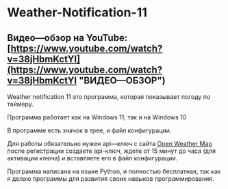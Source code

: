 # Weather-Notification-11
## Видео—обзор на YouTube: [https://www.youtube.com/watch?v=38jHbmKctYI](https://www.youtube.com/watch?v=38jHbmKctYI "ВИДЕО—ОБЗОР")
Weather notification 11 это программа, которая показывает погоду по таймеру.

Программа работает как на Windows 11, так и на Windows 10

В программе есть значок в трее, и файл конфигурации.

Для работы обязательно нужен api—ключ с сайта [Open Weather Map](https://openweathermap.org "API-КЛЮЧ") после регистрации создаете api-ключ, ждете от 15 минут до часа (для активации ключа) и вставляете его в файл конфигурации.


Программа написана на языке Python, и полностью бесплатная, так как я делаю программы для развития своих навыков программирования.
